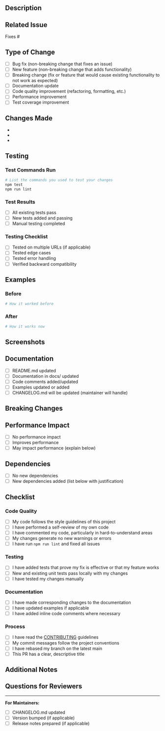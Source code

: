 ## Description
<!-- Provide a clear and concise description of your changes -->

## Related Issue
<!-- Link to the issue this PR addresses -->
Fixes #<!-- issue number -->

## Type of Change
<!-- Check all that apply -->
- [ ] Bug fix (non-breaking change that fixes an issue)
- [ ] New feature (non-breaking change that adds functionality)
- [ ] Breaking change (fix or feature that would cause existing functionality to not work as expected)
- [ ] Documentation update
- [ ] Code quality improvement (refactoring, formatting, etc.)
- [ ] Performance improvement
- [ ] Test coverage improvement

## Changes Made
<!-- List the specific changes you made -->
-
-
-

## Testing
<!-- Describe the tests you ran and how to reproduce them -->

### Test Commands Run
```bash
# List the commands you used to test your changes
npm test
npm run lint
```

### Test Results
<!-- Summarize test results -->
- [ ] All existing tests pass
- [ ] New tests added and passing
- [ ] Manual testing completed

### Testing Checklist
- [ ] Tested on multiple URLs (if applicable)
- [ ] Tested edge cases
- [ ] Tested error handling
- [ ] Verified backward compatibility

## Examples
<!-- If applicable, provide examples of how to use the new feature or changes -->

### Before
```bash
# How it worked before
```

### After
```bash
# How it works now
```

## Screenshots
<!-- If applicable, add screenshots to demonstrate the changes -->

## Documentation
<!-- Check all that apply -->
- [ ] README.md updated
- [ ] Documentation in docs/ updated
- [ ] Code comments added/updated
- [ ] Examples updated or added
- [ ] CHANGELOG.md will be updated (maintainer will handle)

## Breaking Changes
<!-- If this introduces breaking changes, describe them and the migration path -->

## Performance Impact
<!-- Does this change affect performance? How? -->
- [ ] No performance impact
- [ ] Improves performance
- [ ] May impact performance (explain below)

## Dependencies
<!-- Does this PR introduce new dependencies? -->
- [ ] No new dependencies
- [ ] New dependencies added (list below with justification)

## Checklist
<!-- Ensure all items are completed before requesting review -->

### Code Quality
- [ ] My code follows the style guidelines of this project
- [ ] I have performed a self-review of my own code
- [ ] I have commented my code, particularly in hard-to-understand areas
- [ ] My changes generate no new warnings or errors
- [ ] I have run `npm run lint` and fixed all issues

### Testing
- [ ] I have added tests that prove my fix is effective or that my feature works
- [ ] New and existing unit tests pass locally with my changes
- [ ] I have tested my changes manually

### Documentation
- [ ] I have made corresponding changes to the documentation
- [ ] I have updated examples if applicable
- [ ] I have added inline code comments where necessary

### Process
- [ ] I have read the [CONTRIBUTING](../CONTRIBUTING.md) guidelines
- [ ] My commit messages follow the project conventions
- [ ] I have rebased my branch on the latest main
- [ ] This PR has a clear, descriptive title

## Additional Notes
<!-- Any additional information that reviewers should know -->

## Questions for Reviewers
<!-- Any specific questions or areas you'd like reviewers to focus on -->

---

**For Maintainers:**
- [ ] CHANGELOG.md updated
- [ ] Version bumped (if applicable)
- [ ] Release notes prepared (if applicable)
